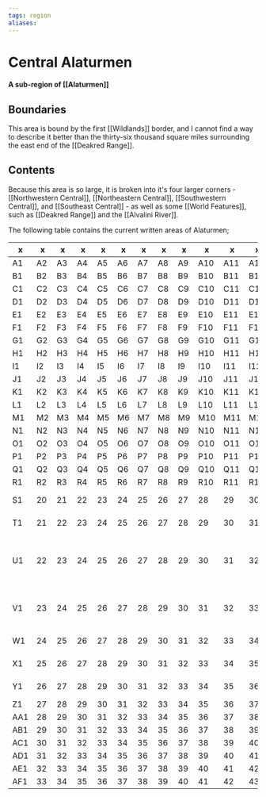 ```yaml
---
tags: region
aliases:
---
```

# Central Alaturmen
#### A sub-region of [[Alaturmen]]
## Boundaries
This area is bound by the first [[Wildlands]] border, and I cannot find a way to describe it better than the thirty-six thousand square miles surrounding the east end of the [[Deakred Range]].

## Contents
Because this area is so large, it is broken into it's four larger corners - [[Northwestern Central]], [[Northeastern Central]], [[Southwestern Central]], and [[Southeast Central]] - as well as some [[World Features]], such as [[Deakred Range]] and the [[Alvalini River]].

The following table contains the current written areas of Alaturmen;

| x   | x   | x   | x   | x   | x   | x   | x   | x   | x   | x   | x   | x   | x                                                     | x                                               | x   | x   | x   | x   | x   | x   | x   | x   | x   | x   | x   | x   | x   | x   | x   | x   | x   |
| --- | --- | --- | --- | --- | --- | --- | --- | --- | --- | --- | --- | --- | ----------------------------------------------------- | ----------------------------------------------- | --- | --- | --- | --- | --- | --- | --- | --- | --- | --- | --- | --- | --- | --- | --- | --- | --- |
| A1  | A2  | A3  | A4  | A5  | A6  | A7  | A8  | A9  | A10 | A11 | A12 | A13 | A14                                                   | A15                                             | A16 | A17 | A18 | A19 | A20 | A21 | A22 | A23 | A24 | A25 | A26 | A27 | A28 | A29 | A30 | A31 | A32 |
| B1  | B2  | B3  | B4  | B5  | B6  | B7  | B8  | B9  | B10 | B11 | B12 | B13 | B14                                                   | B15                                             | B16 | B17 | B18 | B19 | B20 | B21 | B22 | B23 | B24 | B25 | B26 | B27 | B28 | B29 | B30 | B31 | B32 |
| C1  | C2  | C3  | C4  | C5  | C6  | C7  | C8  | C9  | C10 | C11 | C12 | C13 | C14                                                   | C15                                             | C16 | C17 | C18 | C19 | C20 | C21 | C22 | C23 | C24 | C25 | C26 | C27 | C28 | C29 | C30 | C31 | C32 |
| D1  | D2  | D3  | D4  | D5  | D6  | D7  | D8  | D9  | D10 | D11 | D12 | D13 | D14                                                   | D15                                             | D16 | D17 | D18 | D19 | D20 | D21 | D22 | D23 | D24 | D25 | D26 | D27 | D28 | D29 | D30 | D31 | D32 |
| E1  | E2  | E3  | E4  | E5  | E6  | E7  | E8  | E9  | E10 | E11 | E12 | E13 | E14                                                   | E15                                             | E16 | E17 | E18 | E19 | E20 | E21 | E22 | E23 | E24 | E25 | E26 | E27 | E28 | E29 | E30 | E31 | E32 |
| F1  | F2  | F3  | F4  | F5  | F6  | F7  | F8  | F9  | F10 | F11 | F12 | F13 | F14                                                   | F15                                             | F16 | F17 | F18 | F19 | F20 | F21 | F22 | F23 | F24 | F25 | F26 | F27 | D28 | F29 | F30 | F31 | F32 |
| G1  | G2  | G3  | G4  | G5  | G6  | G7  | G8  | G9  | G10 | G11 | G12 | G13 | G14                                                   | G15                                             | G16 | G17 | G18 | G19 | G20 | G21 | G22 | G23 | G24 | G25 | G26 | G27 | G28 | G29 | G30 | G31 | G32 |
| H1  | H2  | H3  | H4  | H5  | H6  | H7  | H8  | H9  | H10 | H11 | H12 | H13 | H14                                                   | H15                                             | H16 | H17 | H18 | H19 | H20 | H21 | H22 | H23 | H24 | H25 | H26 | H27 | H28 | H29 | H30 | H31 | H32 |
| I1  | I2  | I3  | I4  | I5  | I6  | I7  | I8  | I9  | I10 | I11 | I12 | I13 | I14                                                   | I15                                             | I16 | I17 | I18 | I19 | I20 | I21 | I22 | I23 | I24 | I25 | I26 | I27 | I28 | I29 | I30 | I31 | I32 |
| J1  | J2  | J3  | J4  | J5  | J6  | J7  | J8  | J9  | J10 | J11 | J12 | J13 | J14                                                   | J15                                             | J16 | J17 | J18 | J19 | J20 | J21 | J22 | J23 | J24 | J25 | J26 | J27 | J28 | J29 | J30 | J31 | J32 |
| K1  | K2  | K3  | K4  | K5  | K6  | K7  | K8  | K9  | K10 | K11 | K12 | K13 | K14                                                   | K15                                             | K16 | K17 | K18 | K19 | K20 | K21 | K22 | K23 | K24 | K25 | K26 | K27 | K28 | K29 | K30 | K31 | K32 |
| L1  | L2  | L3  | L4  | L5  | L6  | L7  | L8  | L9  | L10 | L11 | L12 | L13 | L14                                                   | L15                                             | L16 | L17 | L18 | L19 | L20 | L21 | L22 | L23 | L24 | L25 | L26 | L27 | L28 | L29 | L30 | L31 | L32 |
| M1  | M2  | M3  | M4  | M5  | M6  | M7  | M8  | M9  | M10 | M11 | M12 | M13 | M14                                                   | M15                                             | M16 | M17 | M18 | M19 | M20 | M21 | M22 | M23 | M24 | M25 | M26 | M27 | M28 | M29 | M30 | M31 | M32 |
| N1  | N2  | N3  | N4  | N5  | N6  | N7  | N8  | N9  | N10 | N11 | N12 | N13 | N14                                                   | N15                                             | N16 | N17 | N18 | N19 | N20 | N21 | N22 | N23 | N24 | N25 | N26 | N27 | N28 | N29 | N30 | N31 | N32 |
| O1  | O2  | O3  | O4  | O5  | O6  | O7  | O8  | O9  | O10 | O11 | O12 | O13 | O14                                                   | O15                                             | O16 | O17 | O18 | O19 | O20 | O21 | O22 | O23 | O24 | O25 | O26 | O27 | O28 | O29 | O30 | O31 | O32 |
| P1  | P2  | P3  | P4  | P5  | P6  | P7  | P8  | P9  | P10 | P11 | P12 | P13 | P14                                                   | P15                                             | P16 | P17 | P18 | P19 | P20 | P21 | P22 | P23 | P24 | P25 | P26 | P27 | P28 | P29 | P30 | P31 | P32 |
| Q1  | Q2  | Q3  | Q4  | Q5  | Q6  | Q7  | Q8  | Q9  | Q10 | Q11 | Q12 | Q13 | Q14                                                   | Q15                                             | Q16 | Q17 | Q18 | Q19 | Q20 | Q21 | Q22 | Q23 | Q24 | Q25 | Q26 | Q27 | Q28 | Q29 | Q30 | Q31 | Q32 |
| R1  | R2  | R3  | R4  | R5  | R6  | R7  | R8  | R9  | R10 | R11 | R12 | R13 | R14                                                   | R15                                             | R16 | R17 | R18 | R19 | R20 | R21 | R22 | R23 | R24 | R25 | R26 | R27  | 45  | 46  | 47  | 48  | 49  |
| S1  | 20  | 21  | 22  | 23  | 24  | 25  | 26  | 27  | 28  | 29  | 30  | 31  | 32                                                    | [[Deakred Range]]                               | 34  | 35  | 36  | 37  | 38  | 39  | 40  | 41  | 42  | 43  | 44  | 45  | 46  | 47  | 48  | 49  | 50  |
| T1  | 21  | 22  | 23  | 24  | 25  | 26  | 27  | 28  | 29  | 30  | 31  | 32  | 33                                                    | [[Deakred Range]]                               | 35  | 36  | 37  | 38  | 39  | 40  | 41  | 42  | 43  | 44  | 45  | 46  | 47  | 48  | 49  | 50  | 51  |
| U1  | 22  | 23  | 24  | 25  | 26  | 27  | 28  | 29  | 30  | 31  | 32  | 33  | [[Deakred Range#U14. Lake of Eternal Life (visible)]] | [[Deakred Range]]                               | 36  | 37  | 38  | 39  | 40  | 41  | 42  | 43  | 44  | 45  | 46  | 47  | 48  | 49  | 50  | 51  | 52  |
| V1  | 23  | 24  | 25  | 26  | 27  | 28  | 29  | 30  | 31  | 32  | 33  | 34  | 35                                                    | [[Deakred Range#V15. Coalition City (visible)]] | 37  | 38  | 39  | 40  | 41  | 42  | 43  | 44  | 45  | 46  | 47  | 48  | 49  | 50  | 51  | 52  | 53  |
| W1  | 24  | 25  | 26  | 27  | 28  | 29  | 30  | 31  | 32  | 33  | 34  | 35  | 36                                                    | [[Deakred Range]]                               | 38  | 39  | 40  | 41  | 42  | 43  | 44  | 45  | 46  | 47  | 48  | 49  | 50  | 51  | 52  | 53  | 54  |
| X1  | 25  | 26  | 27  | 28  | 29  | 30  | 31  | 32  | 33  | 34  | 35  | 36  | 37                                                    | [[Deakred Range]]                               | 39  | 40  | 41  | 42  | 43  | 44  | 45  | 46  | 47  | 48  | 49  | 50  | 51  | 52  | 53  | 54  | 55  |
| Y1  | 26  | 27  | 28  | 29  | 30  | 31  | 32  | 33  | 34  | 35  | 36  | 37  | 38                                                    | [[Barthalamule's Shrubland]]                    | 40  | 41  | 42  | 43  | 44  | 45  | 46  | 47  | 48  | 49  | 50  | 51  | 52  | 53  | 54  | 55  | 56  |
| Z1  | 27  | 28  | 29  | 30  | 31  | 32  | 33  | 34  | 35  | 36  | 37  | 38  | 39                                                    | 40                                              | 41  | 42  | 43  | 44  | 45  | 46  | 47  | 48  | 49  | 50  | 51  | 52  | 53  | 54  | 55  | 56  | 57  |
| AA1 | 28  | 29  | 30  | 31  | 32  | 33  | 34  | 35  | 36  | 37  | 38  | 39  | 40                                                    | 41                                              | 42  | 43  | 44  | 45  | 46  | 47  | 48  | 49  | 50  | 51  | 52  | 53  | 54  | 55  | 56  | 57  | 58  |
| AB1 | 29  | 30  | 31  | 32  | 33  | 34  | 35  | 36  | 37  | 38  | 39  | 40  | 41                                                    | 42                                              | 43  | 44  | 45  | 46  | 47  | 48  | 49  | 50  | 51  | 52  | 53  | 54  | 55  | 56  | 57  | 58  | 59  |
| AC1 | 30  | 31  | 32  | 33  | 34  | 35  | 36  | 37  | 38  | 39  | 40  | 41  | 42                                                    | 43                                              | 44  | 45  | 46  | 47  | 48  | 49  | 50  | 51  | 52  | 53  | 54  | 55  | 56  | 57  | 58  | 59  | 60  |
| AD1 | 31  | 32  | 33  | 34  | 35  | 36  | 37  | 38  | 39  | 40  | 41  | 42  | 43                                                    | 44                                              | 45  | 46  | 47  | 48  | 49  | 50  | 51  | 52  | 53  | 54  | 55  | 56  | 57  | 58  | 59  | 60  | 61  |
| AE1 | 32  | 33  | 34  | 35  | 36  | 37  | 38  | 39  | 40  | 41  | 42  | 43  | 44                                                    | 45                                              | 46  | 47  | 48  | 49  | 50  | 51  | 52  | 53  | 54  | 55  | 56  | 57  | 58  | 59  | 60  | 61  | 62  |
| AF1 | 33  | 34  | 35  | 36  | 37  | 38  | 39  | 40  | 41  | 42  | 43  | 44  | 45                                                    | 46                                              | 47  | 48  | 49  | 50  | 51  | 52  | 53  | 54  | 55  | 56  | 57  | 58  | 59  | 60  | 61  | 62  | 63  |
